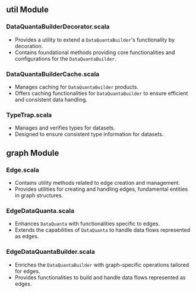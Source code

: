 <!--

  Licensed to the Apache Software Foundation (ASF) under one or more
  contributor license agreements.  See the NOTICE file distributed with
  this work for additional information regarding copyright ownership.
  The ASF licenses this file to You under the Apache License, Version 2.0
  (the "License"); you may not use this file except in compliance with
  the License.  You may obtain a copy of the License at

      http://www.apache.org/licenses/LICENSE-2.0

  Unless required by applicable law or agreed to in writing, software
  distributed under the License is distributed on an "AS IS" BASIS,
  WITHOUT WARRANTIES OR CONDITIONS OF ANY KIND, either express or implied.
  See the License for the specific language governing permissions and
  limitations under the License.

-->

## util Module

### DataQuantaBuilderDecorator.scala
- Provides a utility to extend a `DataQuantaBuilder`'s functionality by decoration.
- Contains foundational methods providing core functionalities and configurations for the `DataQuantaBuilder`.

### DataQuantaBuilderCache.scala
- Manages caching for `DataQuantaBuilder` products.
- Offers caching functionalities for `DataQuantaBuilder` to ensure efficient and consistent data handling.

### TypeTrap.scala
- Manages and verifies types for datasets.
- Designed to ensure consistent type information for datasets.

## graph Module

### Edge.scala
- Contains utility methods related to edge creation and management.
- Provides utilities for creating and handling edges, fundamental entities in graph structures.

### EdgeDataQuanta.scala
- Enhances `DataQuanta` with functionalities specific to edges.
- Extends the capabilities of `DataQuanta` to handle data flows represented as edges.

### EdgeDataQuantaBuilder.scala
- Enriches the `DataQuantaBuilder` with graph-specific operations tailored for edges.
- Provides functionalities to build and handle data flows represented as edges.